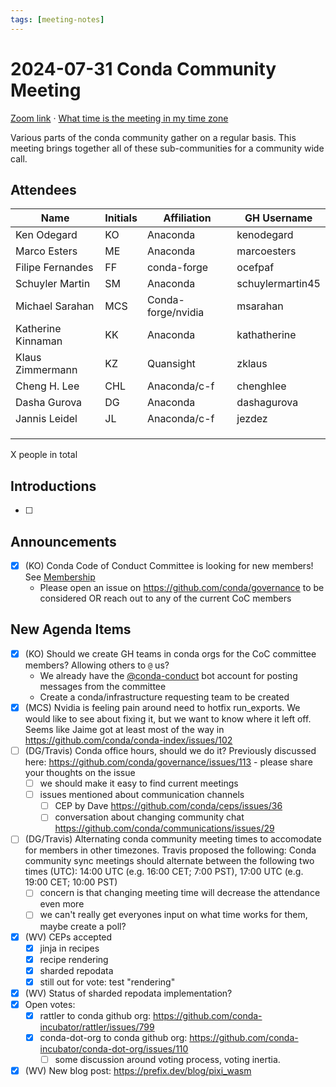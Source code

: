 ```yaml
---
tags: [meeting-notes]
---
```

# 2024-07-31 Conda Community Meeting 

[Zoom link](https://zoom.us/j/9138593505?pwd=SWh3dE1IK05LV01Qa0FJZ1ZpMzJLZz09) · [What time is the meeting in my time zone](https://dateful.com/convert/utc?t=5pm)

Various parts of the conda community gather on a regular basis. This meeting brings together all of these sub-communities for a community wide call.

## Attendees

| Name                   | Initials | Affiliation  | GH Username      |
| ---------------------- | -------- | ------------ | ---------------- |
| Ken Odegard            | KO       | Anaconda     | kenodegard       |
| Marco Esters           | ME       | Anaconda     | marcoesters      |
| Filipe Fernandes       | FF       | conda-forge  | ocefpaf          |
| Schuyler Martin        | SM       | Anaconda     | schuylermartin45 |
| Michael Sarahan        | MCS      | Conda-forge/nvidia   | msarahan |
| Katherine Kinnaman     | KK       | Anaconda     | kathatherine     |
| Klaus Zimmermann       | KZ       | Quansight    | zklaus           |
| Cheng H. Lee           | CHL      | Anaconda/c-f | chenghlee        |
| Dasha Gurova           | DG       | Anaconda     | dashagurova      |
| Jannis Leidel          | JL       | Anaconda/c-f | jezdez           |
|                        |          |              |                  |
|                        |          |              |                  |
|                        |          |              |                  |

X people in total

## Introductions

- [ ]

## Announcements

- [x] (KO) Conda Code of Conduct Committee is looking for new members! See [Membership](https://github.com/conda/governance/blob/main/CODE*OF*CONDUCT.md#committee-membership)
    - Please open an issue on https://github.com/conda/governance to be considered OR reach out to any of the current CoC members

## New Agenda Items

- [x] (KO) Should we create GH teams in conda orgs for the CoC committee members? Allowing others to `@` us?
    - We already have the [@conda-conduct](https://github.com/conda-conduct) bot account for posting messages from the committee
    - Create a conda/infrastructure requesting team to be created
- [x] (MCS) Nvidia is feeling pain around need to hotfix run_exports. We would like to see about fixing it, but we want to know where it left off. Seems like Jaime got at least most of the way in https://github.com/conda/conda-index/issues/102
- [ ] (DG/Travis) Conda office hours, should we do it? Previously discussed here: https://github.com/conda/governance/issues/113 - please share your thoughts on the issue
    - [ ] we should make it easy to find current meetings
    - [ ] issues mentioned about communication channels 
        - [ ] CEP by Dave https://github.com/conda/ceps/issues/36
        - [ ] conversation about changing community chat https://github.com/conda/communications/issues/29
- [ ] (DG/Travis) Alternating conda community meeting times to accomodate for members in other timezones. Travis proposed the following: Conda community sync meetings should alternate between the following two times (UTC): 14:00 UTC (e.g. 16:00 CET; 7:00 PST), 17:00 UTC (e.g. 19:00 CET; 10:00 PST)
    - [ ] concern is that changing meeting time will decrease the attendance even more
    - [ ] we can't really get everyones input on what time works for them, maybe create a poll?
- [x] (WV) CEPs accepted
    - [x] jinja in recipes
    - [x] recipe rendering
    - [x] sharded repodata
    - [x] still out for vote: test "rendering"
- [x] (WV) Status of sharded repodata implementation?
- [x] Open votes:
    - [x] rattler to conda github org: https://github.com/conda-incubator/rattler/issues/799
    - [x] conda-dot-org to conda github org: https://github.com/conda-incubator/conda-dot-org/issues/110
        - [ ] some discussion around voting process, voting inertia.
- [x] (WV) New blog post: https://prefix.dev/blog/pixi_wasm
